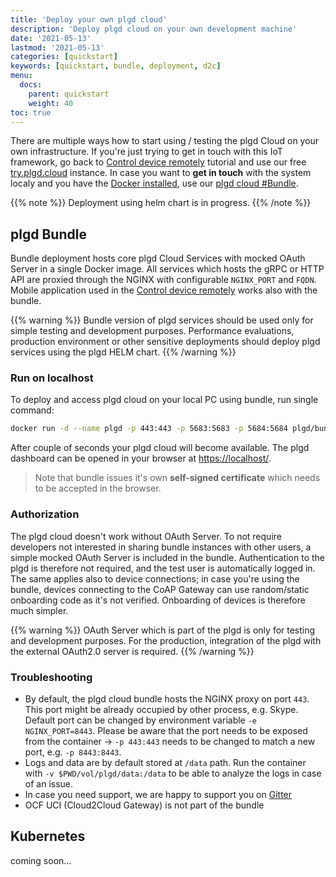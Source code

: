 ```yaml
---
title: 'Deploy your own plgd cloud'
description: 'Deploy plgd cloud on your own development machine'
date: '2021-05-13'
lastmod: '2021-05-13'
categories: [quickstart]
keywords: [quickstart, bundle, deployment, d2c]
menu:
  docs:
    parent: quickstart
    weight: 40
toc: true
---
```


There are multiple ways how to start using / testing the plgd Cloud on your own infrastructure. If you're just trying to get in touch with this IoT framework, go back to [Control device remotely](./device-to-cloud.md) tutorial and use our free [try.plgd.cloud](https://tryplgd.cloud) instance. In case you want to **get in touch** with the system localy and you have the [Docker installed](https://docs.docker.com/get-docker/), use our [plgd cloud #Bundle](#plgd-bundle).

{{% note %}}
Deployment using helm chart is in progress.
{{% /note %}}

## plgd Bundle

Bundle deployment hosts core plgd Cloud Services with mocked OAuth Server in a single Docker image. All services which hosts the gRPC or HTTP API are proxied through the NGINX with configurable `NGINX_PORT` and `FQDN`. Mobile application used in the [Control device remotely](../device-to-cloud) works also with the bundle.

{{% warning %}}
Bundle version of plgd services should be used only for simple testing and development purposes. Performance evaluations, production environment or other sensitive deployments should deploy plgd services using the plgd HELM chart.
{{% /warning %}}

### Run on localhost

To deploy and access plgd cloud on your local PC using bundle, run single command:

```bash
docker run -d --name plgd -p 443:443 -p 5683:5683 -p 5684:5684 plgd/bundle:v2next
```

After couple of seconds your plgd cloud will become available. The plgd dashboard can be opened in your browser at [https://localhost/](https://localhost/).
>Note that bundle issues it's own **self-signed certificate** which needs to be accepted in the browser.

### Authorization

The plgd cloud doesn't work without OAuth Server. To not require developers not interested in sharing bundle instances with other users, a simple mocked OAuth Server is included in the bundle. Authentication to the plgd is therefore not required, and the test user is automatically logged in. The same applies also to device connections; in case you're using the bundle, devices connecting to the CoAP Gateway can use random/static onboarding code as it's not verified. Onboarding of devices is therefore much simpler.

{{% warning %}}
OAuth Server which is part of the plgd is only for testing and development purposes. For the production, integration of the plgd with the external OAuth2.0 server is required.
{{% /warning %}}

### Troubleshooting

- By default, the plgd cloud bundle hosts the NGINX proxy on port `443`. This port might be already occupied by other process, e.g. Skype. Default port can be changed by environment variable `-e NGINX_PORT=8443`. Please be aware that the port needs to be exposed from the container -> `-p 443:443` needs to be changed to match a new port, e.g. `-p 8443:8443`.
- Logs and data are by default stored at `/data` path. Run the container with `-v $PWD/vol/plgd/data:/data` to be able to analyze the logs in case of an issue.
- In case you need support, we are happy to support you on [Gitter](http://gitter.im/ocfcloud/Lobby)
- OCF UCI (Cloud2Cloud Gateway) is not part of the bundle

## Kubernetes

coming soon...
